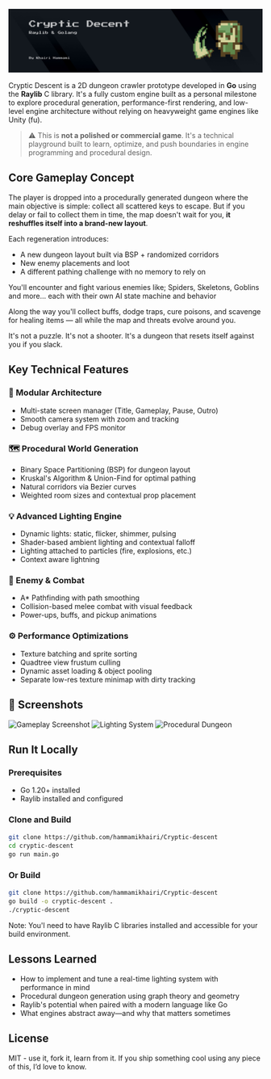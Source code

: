 
![banner](assets/repo/banner.jpg)

Cryptic Descent is a 2D dungeon crawler prototype developed in **Go** using the **Raylib** C library. It's a fully custom engine built as a personal milestone to explore procedural generation, performance-first rendering, and low-level engine architecture without relying on heavyweight game engines like Unity (fu).

> ⚠️ This is **not a polished or commercial game**. It's a technical playground built to learn, optimize, and push boundaries in engine programming and procedural design.


## Core Gameplay Concept
The player is dropped into a procedurally generated dungeon where the main objective is simple: collect all scattered keys to escape. But if you delay or fail to collect them in time, the map doesn't wait for you, **it reshuffles itself into a brand-new layout**.

Each regeneration introduces:
* A new dungeon layout built via BSP + randomized corridors
* New enemy placements and loot
* A different pathing challenge with no memory to rely on

You'll encounter and fight various enemies like; Spiders, Skeletons, Goblins and more...
each with their own AI state machine and behavior

Along the way you'll collect buffs, dodge traps, cure poisons, and scavenge for healing items — all while the map and threats evolve around you.

It's not a puzzle. It's not a shooter. It's a dungeon that resets itself against you if you slack.

## Key Technical Features

### 🧱 Modular Architecture
- Multi-state screen manager (Title, Gameplay, Pause, Outro)
- Smooth camera system with zoom and tracking
- Debug overlay and FPS monitor

### 🗺️ Procedural World Generation
- Binary Space Partitioning (BSP) for dungeon layout
- Kruskal's Algorithm & Union-Find for optimal pathing
- Natural corridors via Bezier curves
- Weighted room sizes and contextual prop placement

### 💡 Advanced Lighting Engine
- Dynamic lights: static, flicker, shimmer, pulsing
- Shader-based ambient lighting and contextual falloff
- Lighting attached to particles (fire, explosions, etc.)
- Context aware lightning

### 🧠 Enemy & Combat
- A* Pathfinding with path smoothing
- Collision-based melee combat with visual feedback
- Power-ups, buffs, and pickup animations

### ⚙️ Performance Optimizations
- Texture batching and sprite sorting
- Quadtree view frustum culling
- Dynamic asset loading & object pooling
- Separate low-res texture minimap with dirty tracking




## 📸 Screenshots

![Gameplay Screenshot](assets/screenshot_gameplay.png)
![Lighting System](assets/screenshot_lighting.png)
![Procedural Dungeon](assets/screenshot_dungeon.png)


## Run It Locally

### Prerequisites
- Go 1.20+ installed
- Raylib installed and configured

### Clone and Build

```bash
git clone https://github.com/hammamikhairi/Cryptic-descent
cd cryptic-descent
go run main.go
```

### Or Build
```bash
git clone https://github.com/hammamikhairi/Cryptic-descent
go build -o cryptic-descent .
./cryptic-descent
```
Note: You'l need to have Raylib C libraries installed and accessible for your build environment.

## Lessons Learned
- How to implement and tune a real-time lighting system with performance in mind
- Procedural dungeon generation using graph theory and geometry
- Raylib's potential when paired with a modern language like Go
- What engines abstract away—and why that matters sometimes


## License
MIT - use it, fork it, learn from it. If you ship something cool using any piece of this, I’d love to know.